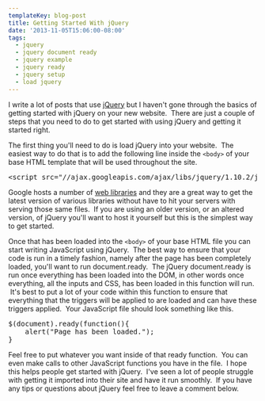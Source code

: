 ```yaml
---
templateKey: blog-post
title: Getting Started With jQuery
date: '2013-11-05T15:06:00-08:00'
tags:
  - jquery
  - jquery document ready
  - jquery example
  - jquery ready
  - jquery setup
  - load jquery
---
```

I write a lot of posts that use <a href="http://jquery.com/">jQuery</a> but I haven't gone through the basics of getting started with jQuery on your new website.  There are just a couple of steps that you need to do to get started with using jQuery and getting it started right.

The first thing you'll need to do is load jQuery into your website.  The easiest way to do that is to add the following line inside the <code>&lt;body&gt;</code> of your base HTML template that will be used throughout the site.

<pre>&lt;script src="//ajax.googleapis.com/ajax/libs/jquery/1.10.2/jquery.min.js"&gt;&lt;/script&gt;</pre>

Google hosts a number of <a href="https://developers.google.com/speed/libraries/devguide" target="_blank">web libraries</a> and they are a great way to get the latest version of various libraries without have to hit your servers with serving those same files.  If you are using an older version, or an altered version, of jQuery you'll want to host it yourself but this is the simplest way to get started.

Once that has been loaded into the <code>&lt;body&gt;</code> of your base HTML file you can start writing JavaScript using jQuery.  The best way to ensure that your code is run in a timely fashion, namely after the page has been completely loaded, you'll want to run document.ready.  The jQuery document.ready is run once everything has been loaded into the DOM, in other words once everything, all the inputs and CSS, has been loaded in this function will run.  It's best to put a lot of your code within this function to ensure that everything that the triggers will be applied to are loaded and can have these triggers applied.  Your JavaScript file should look something like this.
<pre class="lang:js decode:true ">$(document).ready(function(){
    alert("Page has been loaded.");
}</pre>
Feel free to put whatever you want inside of that ready function.  You can even make calls to other JavaScript functions you have in the file.  I hope this helps people get started with jQuery.  I've seen a lot of people struggle with getting it imported into their site and have it run smoothly.  If you have any tips or questions about jQuery feel free to leave a comment below.
